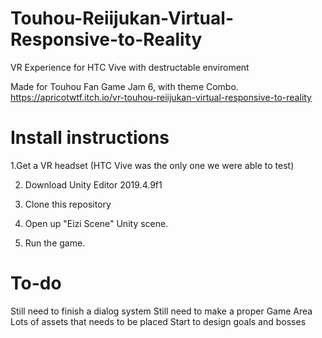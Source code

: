 # Touhou-Reiijukan-Virtual-Responsive-to-Reality
VR Experience for HTC Vive with destructable enviroment

Made for Touhou Fan Game Jam 6, with theme Combo.
https://apricotwtf.itch.io/vr-touhou-reiijukan-virtual-responsive-to-reality

# Install instructions

1.Get a VR headset (HTC Vive was the only one we were able to test)

2. Download Unity Editor 2019.4.9f1

3. Clone this repository

4. Open up "Eizi Scene" Unity scene.

5. Run the game.

# To-do

Still need to finish a dialog system
Still need to make a proper Game Area
Lots of assets that needs to be placed
Start to design goals and bosses
